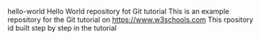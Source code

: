 hello-world
Hello World repository fot Git tutorial
This is an example repository for the Git tutorial on https://www.w3schools.com
This rpository id built step by step in the tutorial
